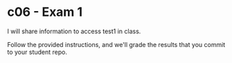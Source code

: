 # c06 - Exam 1

I will share information to access test1 in class.

Follow the provided instructions, and we'll grade the results that you commit
to your student repo.

